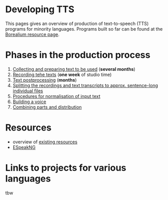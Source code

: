 # Developing TTS

This pages gives an overview of production of text-to-speech (TTS) programs for minority languages. Programs built so far can be found at the [Borealium resource page](https://borealium.org/category/text-to-speech/).


# Phases in the production process

1. [Collecting and preparing text to be used](text-prearateion.html) (**several months**)
2. [Recording tehe texts](recording.md) (**one week** of studio time)
3. [Text postprocessing](text-processing.md) (**months**)
4. [Splitting the recordings and text transcripts to approx. sentence-long individual files](sentence-alignment.md)
5. [Procedures for normalisation of input text](text-processing.md)
6. [Building a voice](building-voice.md)
7. [Combining parts and distribution](combining.md)

# Resources

- overview of [existing resources](../SpeechTechnologyResources.md)
- [ESpeakNG](ESpeakNG.md)



# Links to projects for various languages

tbw
